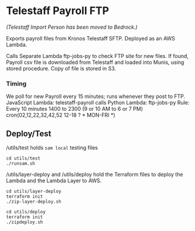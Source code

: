 # Telestaff Payroll FTP
_(Telestaff Import Person has been moved to Bedrock.)_

Exports payroll files from Kronos Telestaff SFTP.
Deployed as an AWS Lambda.

Calls Separate Lambda ftp-jobs-py to check FTP site for new files.
If found, Payroll csv file is downloaded from Telestaff and loaded into Munis, using stored procedure.
Copy of file is stored in S3.

### Timing 
We poll for new Payroll every 15 minutes; runs whenever they post to FTP. 
JavaScript Lambda: telestaff-payroll calls Python Lambda: ftp-jobs-py
Rule: Every 10 minutes 1400 to 2300 (9 or 10 AM to 6 or 7 PM) cron(02,12,22,32,42,52 12-18 ? * MON-FRI *)


## Deploy/Test

/utils/test holds `sam local` testing files
```
cd utils/test
./runsam.sh
```
/utils/layer-deploy and /utils/deploy hold the Terraform files to deploy the Lambda and the Lambda Layer to AWS.
```
cd utils/layer-deploy
terraform init
./zip-layer-deploy.sh

cd utils/deploy
terraform init
./zipdeploy.sh
```